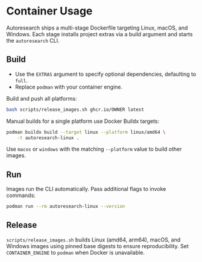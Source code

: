 # Container Usage

Autoresearch ships a multi-stage Dockerfile targeting Linux, macOS, and
Windows. Each stage installs project extras via a build argument and starts the
`autoresearch` CLI.

## Build

- Use the `EXTRAS` argument to specify optional dependencies, defaulting to
  `full`.
- Replace `podman` with your container engine.

Build and push all platforms:

```bash
bash scripts/release_images.sh ghcr.io/OWNER latest
```

Manual builds for a single platform use Docker Buildx targets:

```bash
podman buildx build --target linux --platform linux/amd64 \
    -t autoresearch-linux .
```

Use `macos` or `windows` with the matching `--platform` value to build other
images.

## Run

Images run the CLI automatically. Pass additional flags to invoke commands:

```bash
podman run --rm autoresearch-linux --version
```

## Release

`scripts/release_images.sh` builds Linux (amd64, arm64), macOS, and Windows
images using pinned base digests to ensure reproducibility. Set
`CONTAINER_ENGINE` to `podman` when Docker is unavailable.
